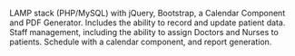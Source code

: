 LAMP stack (PHP/MySQL) with jQuery, Bootstrap, a Calendar Component and PDF Generator. Includes the ability to record and update patient data. Staff management, including the ability to assign Doctors and Nurses to patients. Schedule with a calendar component, and report generation.
